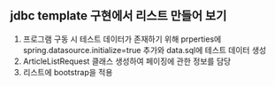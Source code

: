 ## jdbc template 구현에서 리스트 만들어 보기  

1. 프로그램 구동 시 테스트 데이터가 존재하기 위해 prperties에 spring.datasource.initialize=true 추가와 data.sql에 테스트 데이터 생성  
2. ArticleListRequest 클래스 생성하여 페이징에 관한 정보를 담당  
3. 리스트에 bootstrap을 적용 